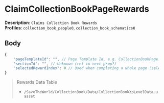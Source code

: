 # ClaimCollectionBookPageRewards

**Description**: `Claims Collection Book Rewards` \
**Profiles**: `collection_book_people0`, `collection_book_schematics0`

## Body

```js
{
    "pageTemplateId": "", // Page Template Id, e.g. CollectionBookPage:pagespecial_steampunk_weapons
    "sectionId": "", // Unknown (ref to next prop?)
    "selectedRewardIndex": 0 // Used when completing a whole page (selecting reward index)
}
```

> Rewards Data Table
>
> - `/SaveTheWorld/CollectionBook/Data/CollectionBookXpLevelData.uasset`
